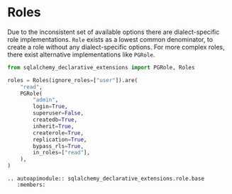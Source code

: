# Roles

Due to the inconsistent set of available options there are dialect-specific role
implementations. `Role` exists as a lowest common denominator, to create a role
without any dialect-specific options. For more complex roles, there exist alternative
implementations like `PGRole`.

```python
from sqlalchemy_declarative_extensions import PGRole, Roles

roles = Roles(ignore_roles=["user"]).are(
    "read",
    PGRole(
        "admin",
        login=True,
        superuser=False,
        createdb=True,
        inherit=True,
        createrole=True,
        replication=True,
        bypass_rls=True,
        in_roles=["read"],
    ),
)
```

```{eval-rst}
.. autoapimodule:: sqlalchemy_declarative_extensions.role.base
   :members:
```
